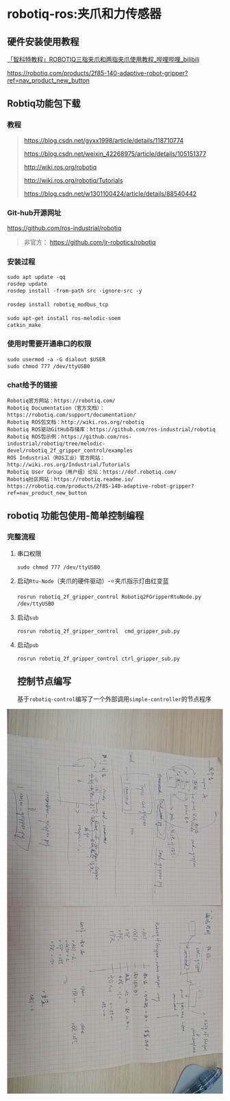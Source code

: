 # robotiq-ros:夹爪和力传感器
## 硬件安装使用教程

[「智科特教程」ROBOTIQ三指夹爪和两指夹爪使用教程_哔哩哔哩_bilibili](https://www.bilibili.com/video/BV1Yz411v7x1?spm_id_from=333.1007.top_right_bar_window_custom_collection.content.click)

https://robotiq.com/products/2f85-140-adaptive-robot-gripper?ref=nav_product_new_button

## Robtiq功能包下载

### 教程

> https://blog.csdn.net/gyxx1998/article/details/118710774
>
> https://blog.csdn.net/weixin_42268975/article/details/105151377
>
> http://wiki.ros.org/robotiq
>
> http://wiki.ros.org/robotiq/Tutorials
>
> https://blog.csdn.net/w1301100424/article/details/88540442

### Git-hub开源网址

https://github.com/ros-industrial/robotiq
>非官方：
https://github.com/jr-robotics/robotiq

### 安装过程
```shell
sudo apt update -qq
rosdep update
rosdep install -from-path src -ignore-src -y

rosdep install robotiq_modbus_tcp

sudo apt-get install ros-melodic-soem
catkin_make
```

### 使用时需要开通串口的权限
```shell
sudo usermod -a -G dialout $USER
sudo chmod 777 /dev/ttyUSB0
```

### chat给予的链接

```
Robotiq官方网站：https://robotiq.com/
Robotiq Documentation（官方文档）：https://robotiq.com/support/documentation/
Robotiq ROS包文档：http://wiki.ros.org/robotiq
Robotiq ROS驱动GitHub存储库：https://github.com/ros-industrial/robotiq
Robotiq ROS包示例：https://github.com/ros-industrial/robotiq/tree/melodic-devel/robotiq_2f_gripper_control/examples
ROS Industrial（ROS工业）官方网站：http://wiki.ros.org/Industrial/Tutorials
Robotiq User Group（用户组）论坛：https://dof.robotiq.com/
Robotiq社区网站：https://robotiq.readme.io/
https://robotiq.com/products/2f85-140-adaptive-robot-gripper?ref=nav_product_new_button
```

## robotiq 功能包使用-简单控制编程

### 完整流程

1. 串口权限

   ```shell
   sudo chmod 777 /dev/ttyUSB0
   ```

   

2. 启动`Rtu-Node`（夹爪的硬件驱动）-:star:夹爪指示灯由红变蓝

   ```shell
   rosrun robotiq_2f_gripper_control Robotiq2FGripperRtuNode.py /dev/ttyUSB0
   ```

3. 启动`sub`

   ```shell
   rosrun robotiq_2f_gripper_control  cmd_gripper_pub.py
   ```

4. 启动`pub`

   ```shell
   rosrun robotiq_2f_gripper_control ctrl_gripper_sub.py
   ```

   ## 控制节点编写

   基于`robotiq-control`编写了一个外部调用`simple-controller`的节点程序

![robotiq-节点通讯相关程序及参数图片](../../../../assets/43_robotiq-节点通讯相关程序及参数图片.jpg)
